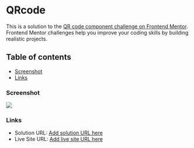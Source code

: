 # QRcode
This is a solution to the [QR code component challenge on Frontend Mentor](https://www.frontendmentor.io/challenges/qr-code-component-iux_sIO_H). Frontend Mentor challenges help you improve your coding skills by building realistic projects. 

## Table of contents

  - [Screenshot](#screenshot)
  - [Links](#links)
  
  ### Screenshot
  ![](/home/olawoyin/repos/QRcode/screenshot.png)
  
  ### Links

- Solution URL: [Add solution URL here](https://github.com/0la-lekan/QRcode)
- Live Site URL: [Add live site URL here](https://0la-lekan.github.io/QRcode/)
